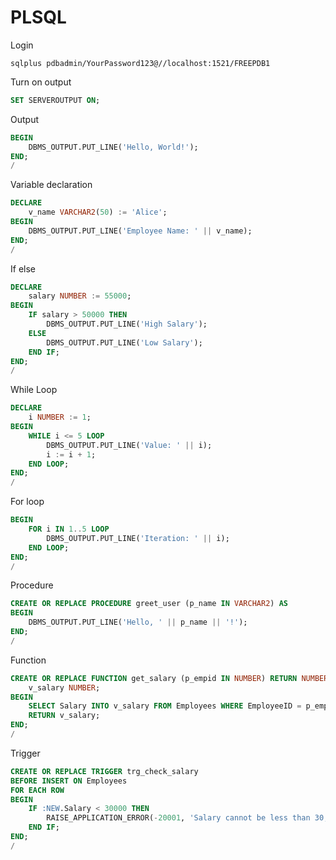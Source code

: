 # PLSQL

Login

```
sqlplus pdbadmin/YourPassword123@//localhost:1521/FREEPDB1
```

Turn on output

```sql
SET SERVEROUTPUT ON;
```

Output

```sql
BEGIN
    DBMS_OUTPUT.PUT_LINE('Hello, World!');
END;
/
```

Variable declaration

```sql
DECLARE
    v_name VARCHAR2(50) := 'Alice';
BEGIN
    DBMS_OUTPUT.PUT_LINE('Employee Name: ' || v_name);
END;
/
```

If else

```sql
DECLARE
    salary NUMBER := 55000;
BEGIN
    IF salary > 50000 THEN
        DBMS_OUTPUT.PUT_LINE('High Salary');
    ELSE
        DBMS_OUTPUT.PUT_LINE('Low Salary');
    END IF;
END;
/
```

While Loop

```sql
DECLARE
    i NUMBER := 1;
BEGIN
    WHILE i <= 5 LOOP
        DBMS_OUTPUT.PUT_LINE('Value: ' || i);
        i := i + 1;
    END LOOP;
END;
/
```

For loop

```sql
BEGIN
    FOR i IN 1..5 LOOP
        DBMS_OUTPUT.PUT_LINE('Iteration: ' || i);
    END LOOP;
END;
/
```

Procedure

```sql
CREATE OR REPLACE PROCEDURE greet_user (p_name IN VARCHAR2) AS
BEGIN
    DBMS_OUTPUT.PUT_LINE('Hello, ' || p_name || '!');
END;
/
```

Function

```sql
CREATE OR REPLACE FUNCTION get_salary (p_empid IN NUMBER) RETURN NUMBER AS
    v_salary NUMBER;
BEGIN
    SELECT Salary INTO v_salary FROM Employees WHERE EmployeeID = p_empid;
    RETURN v_salary;
END;
/
```

Trigger

```sql
CREATE OR REPLACE TRIGGER trg_check_salary
BEFORE INSERT ON Employees
FOR EACH ROW
BEGIN
    IF :NEW.Salary < 30000 THEN
        RAISE_APPLICATION_ERROR(-20001, 'Salary cannot be less than 30,000');
    END IF;
END;
/
```